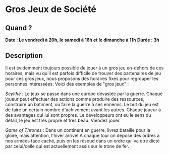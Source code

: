 # Gros Jeux de Société

## Quand ?
**Date : Le vendredi à 20h, le samedi à 16h et le dimanche à 11h**
**Durée  : 3h**

## Description
Il est évidemment toujours possible de jouer à un gros jeu en-dehors de ces horaires, mais vu qu'il est parfois difficile de trouver des partenaires de jeu pour ces gros jeux, nous proposons des horaires fixes pour regrouper les personnes intéressées. Voici des exemples de "gros jeux" :

*Scylthe :* Le jeux se passe dans une europe dévastée par la guerre. Chaque joueur peut effectuer des actions comme produire des ressources, construire un batiment, ou faire la guerre à ses ennemis. Le but du jeu est de faire un certain nombre d'achivement avant les autres. Chaque joueur à des avantages qui lui sont propres. Le développeurs ont eu le sens du détail, le jeu est trés propre et tres beau. Viendez jouer. 

*Game of Thrones :* Dans un continent en guerre, livrez bataille pour la gloire, mais attention, l'hiver arrive!
A chaque tour on dépose des ordres à nos armées face caché, puis on les résoud dans un ordre qui va etre dicté par celui/celle qui est actuellement assis sur le trone de fer. 